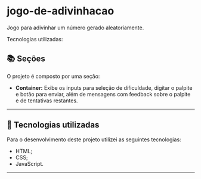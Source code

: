 
<div align="center">
            <img align-"right" src="https://github.com/user-attachments/assets/40c3446c-286e-4a73-bed9-4afc0936ba20" alt="" srcset="" widht:700>
</div>

<div align="center">
            <img align-"right" src="https://github.com/user-attachments/assets/9801d092-1d10-420a-8ab7-363b19faa03f" alt="" srcset="" widht:700>
</div>

<div align="center">
            <img align-"right" src="https://github.com/user-attachments/assets/31fcf180-1887-429a-8cd8-6da58fe7d3b7" alt="" srcset="" widht:700>
</div>



# jogo-de-adivinhacao
Jogo para adivinhar um número gerado aleatoriamente.

Tecnologias utilizadas:

## 📚 Seções

O projeto é composto por uma seção:

- **Container:** Exibe os inputs para seleção de dificuldade, digitar o palpite e botão para enviar, além de mensagens com feedback sobre o palpite e de tentativas restantes.
---

## 💼 Tecnologias utilizadas

Para o desenvolvimento deste projeto utilizei as seguintes tecnologias:

- HTML;
- CSS;
- JavaScript.

---

